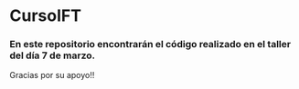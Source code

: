 # CursoIFT


### En este repositorio encontrarán el código realizado en el taller del día 7 de marzo. 

Gracias por su apoyo!! 
